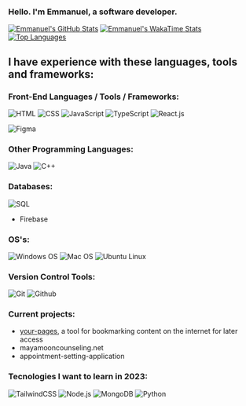 ### Hello. I'm Emmanuel, a software developer.

[![Emmanuel's GitHub Stats](https://github-readme-stats.vercel.app/api?username=emmanuel-abreu&show_icons=true&count_private=true&theme=gruvbox)](https://github.com/emmanuel-abreu/github-readme-stats)
[![Emmanuel's WakaTime Stats](https://github-readme-stats.vercel.app/api/wakatime?username=emmanuel_abreu/)](https://github.com/emmanuel-abreu/github-readme-stats)
[![Top Languages](https://github-readme-stats.vercel.app/api/top-langs/?username=emmanuel-abreu&layout=compact)](https://github.com/emmanuel-abreu/github-readme-stats)

## I have experience with these languages, tools and frameworks:

### Front-End Languages / Tools / Frameworks:
![HTML](https://img.shields.io/badge/HTML5-E34F26?style=for-the-badge&logo=html5&logoColor=white)
![CSS](https://img.shields.io/badge/CSS3-1572B6?style=for-the-badge&logo=css3&logoColor=white)
![JavaScript](https://img.shields.io/badge/JavaScript-F7DF1E?style=for-the-badge&logo=javascript&logoColor=black)
![TypeScript](https://img.shields.io/badge/TypeScript-007ACC?style=for-the-badge&logo=typescript&logoColor=white)
![React.js](https://img.shields.io/badge/React-20232A?style=for-the-badge&logo=react&logoColor=61DAFB)

![Figma](https://img.shields.io/badge/Figma-F24E1E?style=for-the-badge&logo=figma&logoColor=white)

### Other Programming Languages:
![Java](https://img.shields.io/badge/Java-ED8B00?style=for-the-badge&logo=openjdk&logoColor=white)
![C++](https://img.shields.io/badge/C%2B%2B-00599C?style=for-the-badge&logo=c%2B%2B&logoColor=white)

### Databases:
![SQL](https://img.shields.io/badge/Oracle-F80000?style=for-the-badge&logo=Oracle&logoColor=white)
- Firebase

### OS's:
![Windows OS](https://img.shields.io/badge/Windows-0078D6?style=for-the-badge&logo=windows&logoColor=white)
![Mac OS](https://img.shields.io/badge/mac%20os-000000?style=for-the-badge&logo=apple&logoColor=white)
![Ubuntu Linux](https://img.shields.io/badge/Ubuntu-E95420?style=for-the-badge&logo=ubuntu&logoColor=white)

### Version Control Tools:
![Git](https://img.shields.io/badge/GIT-E44C30?style=for-the-badge&logo=git&logoColor=white)
![Github](https://img.shields.io/badge/GitHub-100000?style=for-the-badge&logo=github&logoColor=white)

### Current projects:
- [your-pages](https://github.com/emmanuel-abreu/your-pages/), a tool for bookmarking content on the internet for later access
- mayamooncounseling.net
- appointment-setting-application

### Tecnologies I want to learn in 2023:
![TailwindCSS](https://img.shields.io/badge/Tailwind_CSS-38B2AC?style=for-the-badge&logo=tailwind-css&logoColor=white)
![Node.js](https://img.shields.io/badge/Node.js-43853D?style=for-the-badge&logo=node.js&logoColor=white)
![MongoDB](https://img.shields.io/badge/MongoDB-4EA94B?style=for-the-badge&logo=mongodb&logoColor=white)
![Python](https://img.shields.io/badge/Python-14354C?style=for-the-badge&logo=python&logoColor=white)
<!--
**Emmanuel-Abreu/emmanuel-abreu** is a ✨ _special_ ✨ repository because its `README.md` (this file) appears on your GitHub profile.

Here are some ideas to get you started:

- 🔭 I’m currently working on ...
  - Web scraper / crawler that displays analytics/ stats
  - budget app from freecodecamp python course, but using golang?

- 🌱 I’m currently learning ...
- 👯 I’m looking to collaborate on ...
- 🤔 I’m looking for help with ...
- 💬 Ask me about ...
- 📫 How to reach me: ...
- 😄 Pronouns: ...
- ⚡ Fun fact: ...
-->
